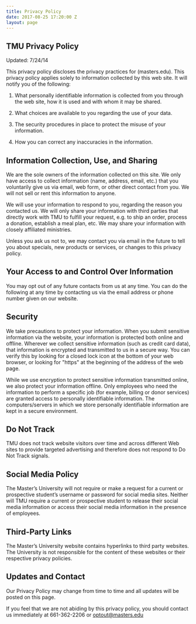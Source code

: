 ```yaml
---
title: Privacy Policy
date: 2017-08-25 17:20:00 Z
layout: page
---
```


## TMU Privacy Policy

Updated: 7/24/14

This privacy policy discloses the privacy practices for (masters.edu). This privacy policy applies solely to information collected by this web site. It will notify you of the following:

1. What personally identifiable information is collected from you through the web site, how it is used and with whom it may be shared.

2. What choices are available to you regarding the use of your data.

3. The security procedures in place to protect the misuse of your information.

4. How you can correct any inaccuracies in the information.

## Information Collection, Use, and Sharing

We are the sole owners of the information collected on this site. We only have access to collect information (name, address, email, etc.) that you voluntarily give us via email, web form, or other direct contact from you. We will not sell or rent this information to anyone.

We will use your information to respond to you, regarding the reason you contacted us. We will only share your information with third parties that directly work with TMU to fulfill your request, e.g. to ship an order, process a donation, establish a meal plan, etc. We may share your information with closely affiliated ministries.

Unless you ask us not to, we may contact you via email in the future to tell you about specials, new products or services, or changes to this privacy policy.

## Your Access to and Control Over Information

You may opt out of any future contacts from us at any time. You can do the following at any time by contacting us via the email address or phone number given on our website.

## Security

We take precautions to protect your information. When you submit sensitive information via the website, your information is protected both online and offline. Wherever we collect sensitive information (such as credit card data), that information is encrypted and transmitted to us in a secure way. You can verify this by looking for a closed lock icon at the bottom of your web browser, or looking for "https" at the beginning of the address of the web page.

While we use encryption to protect sensitive information transmitted online, we also protect your information offline. Only employees who need the information to perform a specific job (for example, billing or donor services) are granted access to personally identifiable information. The computers/servers in which we store personally identifiable information are kept in a secure environment.

## Do Not Track

TMU does not track website visitors over time and across different Web sites to provide targeted advertising and therefore does not respond to Do Not Track signals.

## Social Media Policy

The Master’s University will not require or make a request for a current or prospective student’s username or password for social media sites. Neither will TMU require a current or prospective student to release their social media information or access their social media information in the presence of employees.

## Third-Party Links

The Master’s University website contains hyperlinks to third party websites. The University is not responsible for the content of these websites or their respective privacy policies.

## Updates and Contact

Our Privacy Policy may change from time to time and all updates will be posted on this page.

If you feel that we are not abiding by this privacy policy, you should contact us immediately at 661-362-2206 or [optout@masters.edu](mailto:optout@masters.edu)
